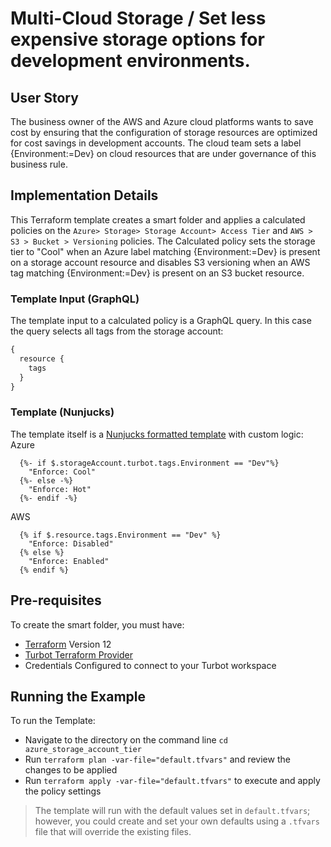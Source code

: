 # Multi-Cloud Storage / Set less expensive storage options for development environments.

## User Story
The business owner of the AWS and Azure cloud platforms wants to save cost by ensuring that the configuration of storage resources are optimized for cost savings in development accounts. The cloud team sets a label {Environment:=Dev} on cloud resources that are under governance of this business rule.

## Implementation Details
This Terraform template creates a smart folder and applies a calculated policies on the `Azure> Storage> Storage Account> Access Tier` and `AWS > S3 > Bucket > Versioning` policies.  The Calculated policy sets the storage tier to "Cool" when an Azure label matching {Environment:=Dev} is present on a storage account resource and disables S3 versioning when an AWS tag matching {Environment:=Dev} is present on an S3 bucket resource.

### Template Input (GraphQL)
The template input to a calculated policy is a GraphQL query.  In this case the query selects all tags from the storage account:
```graphql
{ 
  resource {
    tags
  }
}
```
### Template (Nunjucks)
The template itself is a [Nunjucks formatted template](https://mozilla.github.io/nunjucks/templating.html) with custom logic:  
Azure
```nunjucks
  {%- if $.storageAccount.turbot.tags.Environment == "Dev"%}
    "Enforce: Cool"
  {%- else -%}
    "Enforce: Hot"
  {%- endif -%}
```
AWS
```nunjucks
  {% if $.resource.tags.Environment == "Dev" %}
    "Enforce: Disabled"
  {% else %}
    "Enforce: Enabled"
  {% endif %}
```

## Pre-requisites

To create the smart folder, you must have:
- [Terraform](https://www.terraform.io) Version 12
- [Turbot Terraform Provider](https://turbot.com/v5/docs/reference/terraform)
- Credentials Configured to connect to your Turbot workspace

## Running the Example

To run the Template:
- Navigate to the directory on the command line `cd azure_storage_account_tier`
- Run `terraform plan -var-file="default.tfvars"` and review the changes to be applied
- Run `terraform apply -var-file="default.tfvars"` to execute and apply the policy settings

> The template will run with the default values set in `default.tfvars`; however, you could create and set your own defaults using a `.tfvars` file that will override the existing files.